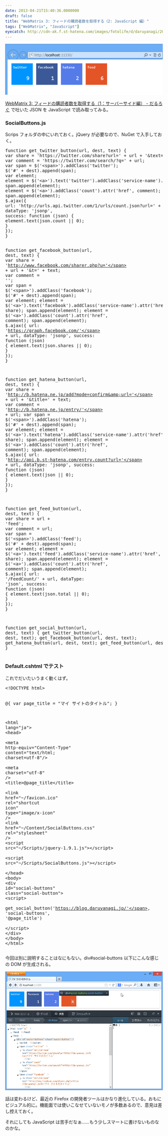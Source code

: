 ```yaml
---
date: 2013-04-21T15:40:36.0000000
draft: false
title: "WebMatrix 3: フィードの購読者数を取得する（2: JavaScript 編）"
tags: ["WebMatrix", "JavaScript"]
eyecatch: http://cdn-ak.f.st-hatena.com/images/fotolife/d/daruyanagi/20130420/20130420221551.png
---
```

<p><span itemscope itemtype="http://schema.org/Photograph"><img src="20130420221551.png" alt="f:id:daruyanagi:20130420221551p:plain" title="f:id:daruyanagi:20130420221551p:plain" class="hatena-fotolife" itemprop="image"></span></p><p><a href="https://blog.daruyanagi.jp/entry/2013/04/20/224501">WebMatrix 3: &#x30D5;&#x30A3;&#x30FC;&#x30C9;&#x306E;&#x8CFC;&#x8AAD;&#x8005;&#x6570;&#x3092;&#x53D6;&#x5F97;&#x3059;&#x308B;&#xFF08;1&#xFF1A;&#x30B5;&#x30FC;&#x30D0;&#x30FC;&#x30B5;&#x30A4;&#x30C9;&#x7DE8;&#xFF09; - &#x3060;&#x308B;&#x308D;&#x3050;</a> で吐いた JSON を JavaScript で読み取ってみる。</p>


<div class="section">
<h3>SocialButtons.js</h3>
<p>Scrips フォルダの中にいれておく。jQuery が必要なので、NuGet で入手しておく。</p>
<pre class="code lang-javascript" data-lang="javascript" data-unlink><span class="synIdentifier">function</span> get_twitter_button(url, dest, text) <span class="synIdentifier">{</span>
<span class="synIdentifier">var</span> share = <span class="synConstant">'https://twitter.com/share?url='</span> + url + <span class="synConstant">'&amp;text='</span> + text;
<span class="synIdentifier">var</span> comment = <span class="synConstant">'https://twitter.com/search/?q='</span> + url;
<span class="synIdentifier">var</span> span = $(<span class="synConstant">'&lt;span&gt;'</span>).addClass(<span class="synConstant">'twitter'</span>);
$(<span class="synConstant">'#'</span> + dest).append(span);
<span class="synIdentifier">var</span> element;
element = $(<span class="synConstant">'&lt;a&gt;'</span>).text(<span class="synConstant">'twitter'</span>).addClass(<span class="synConstant">'service-name'</span>).attr(<span class="synConstant">'href'</span>, share);
span.append(element);
element = $(<span class="synConstant">'&lt;a&gt;'</span>).addClass(<span class="synConstant">'count'</span>).attr(<span class="synConstant">'href'</span>, comment);
span.append(element);
$.ajax(<span class="synIdentifier">{</span>
url: <span class="synConstant">'http://urls.api.twitter.com/1/urls/count.json?url='</span> + url,
dataType: <span class="synConstant">'jsonp'</span>,
success: <span class="synIdentifier">function</span> (json) <span class="synIdentifier">{</span>
element.text(json.count || 0);
<span class="synIdentifier">}</span>
<span class="synIdentifier">}</span>);
<span class="synIdentifier">}</span>

<span class="synIdentifier">function</span> get_facebook_button(url, dest, text) <span class="synIdentifier">{</span>
<span class="synIdentifier">var</span> share = <span class="synConstant">'http://www.facebook.com/sharer.php?u='</span> + url + <span class="synConstant">'&amp;t='</span> + text;
<span class="synIdentifier">var</span> comment = <span class="synConstant">''</span>;
<span class="synIdentifier">var</span> span = $(<span class="synConstant">'&lt;span&gt;'</span>).addClass(<span class="synConstant">'facebook'</span>);
$(<span class="synConstant">'#'</span> + dest).append(span);
<span class="synIdentifier">var</span> element;
element = $(<span class="synConstant">'&lt;a&gt;'</span>).text(<span class="synConstant">'facebook'</span>).addClass(<span class="synConstant">'service-name'</span>).attr(<span class="synConstant">'href'</span>, share);
span.append(element);
element = $(<span class="synConstant">'&lt;a&gt;'</span>).addClass(<span class="synConstant">'count'</span>).attr(<span class="synConstant">'href'</span>, comment);
span.append(element);
$.ajax(<span class="synIdentifier">{</span>
url: <span class="synConstant">'https://graph.facebook.com/'</span> + url,
dataType: <span class="synConstant">'jsonp'</span>,
success: <span class="synIdentifier">function</span> (json) <span class="synIdentifier">{</span>
element.text(json.shares || 0);
<span class="synIdentifier">}</span>
<span class="synIdentifier">}</span>);
<span class="synIdentifier">}</span>

<span class="synIdentifier">function</span> get_hatena_button(url, dest, text) <span class="synIdentifier">{</span>
<span class="synIdentifier">var</span> share = <span class="synConstant">'http://b.hatena.ne.jp/add?mode=confirm&amp;url='</span> + url + <span class="synConstant">'&amp;title='</span> + text;
<span class="synIdentifier">var</span> comment = <span class="synConstant">'http://b.hatena.ne.jp/entry/'</span> + url;
<span class="synIdentifier">var</span> span = $(<span class="synConstant">'&lt;span&gt;'</span>).addClass(<span class="synConstant">'hatena'</span>);
$(<span class="synConstant">'#'</span> + dest).append(span);
<span class="synIdentifier">var</span> element;
element = $(<span class="synConstant">'&lt;a&gt;'</span>).text(<span class="synConstant">'hatena'</span>).addClass(<span class="synConstant">'service-name'</span>).attr(<span class="synConstant">'href'</span>, share);
span.append(element);
element = $(<span class="synConstant">'&lt;a&gt;'</span>).addClass(<span class="synConstant">'count'</span>).attr(<span class="synConstant">'href'</span>, comment);
span.append(element);
$.ajax(<span class="synIdentifier">{</span>
url: <span class="synConstant">'http://api.b.st-hatena.com/entry.count?url='</span> + url,
dataType: <span class="synConstant">'jsonp'</span>,
success: <span class="synIdentifier">function</span> (json) <span class="synIdentifier">{</span>
element.text(json || 0);
<span class="synIdentifier">}</span>
<span class="synIdentifier">}</span>);
<span class="synIdentifier">}</span>

<span class="synIdentifier">function</span> get_feed_button(url, dest, text) <span class="synIdentifier">{</span>
<span class="synIdentifier">var</span> share = url + <span class="synConstant">'feed'</span>;
<span class="synIdentifier">var</span> comment = url;
<span class="synIdentifier">var</span> span = $(<span class="synConstant">'&lt;span&gt;'</span>).addClass(<span class="synConstant">'feed'</span>);
$(<span class="synConstant">'#'</span> + dest).append(span);
<span class="synIdentifier">var</span> element;
element = $(<span class="synConstant">'&lt;a&gt;'</span>).text(<span class="synConstant">'feed'</span>).addClass(<span class="synConstant">'service-name'</span>).attr(<span class="synConstant">'href'</span>, share);
span.append(element);
element = $(<span class="synConstant">'&lt;a&gt;'</span>).addClass(<span class="synConstant">'count'</span>).attr(<span class="synConstant">'href'</span>, comment);
span.append(element);
$.ajax(<span class="synIdentifier">{</span>
url: <span class="synConstant">'/FeedCount/'</span> + url,
dataType: <span class="synConstant">'json'</span>,
success: <span class="synIdentifier">function</span> (json) <span class="synIdentifier">{</span>
element.text(json.total || 0);
<span class="synIdentifier">}</span>
<span class="synIdentifier">}</span>);
<span class="synIdentifier">}</span>

<span class="synIdentifier">function</span> get_social_button(url, dest, text) <span class="synIdentifier">{</span>
get_twitter_button(url, dest, text);
get_facebook_button(url, dest, text);
get_hatena_button(url, dest, text);
get_feed_button(url, dest, text);
<span class="synIdentifier">}</span>
</pre>
</div>
<div class="section">
<h3>Default.cshtml でテスト</h3>
<p>これでだいたいうまく動くはず。</p>
<pre class="code lang-html" data-lang="html" data-unlink><span class="synComment">&lt;!DOCTYPE html&gt;</span>

@{
var page_title = &quot;マイ サイトのタイトル&quot;;
}

<span class="synIdentifier">&lt;</span><span class="synStatement">html</span><span class="synIdentifier"> </span><span class="synType">lang</span><span class="synIdentifier">=</span><span class="synConstant">&quot;ja&quot;</span><span class="synIdentifier">&gt;</span>
<span class="synIdentifier">&lt;</span><span class="synStatement">head</span><span class="synIdentifier">&gt;</span>
<span class="synPreProc">        </span><span class="synIdentifier">&lt;</span><span class="synStatement">meta</span><span class="synIdentifier"> </span><span class="synType">http-equiv</span><span class="synIdentifier">=</span><span class="synConstant">&quot;Content-Type&quot;</span><span class="synIdentifier"> </span><span class="synType">content</span><span class="synIdentifier">=</span><span class="synConstant">&quot;text/html; charset=utf-8&quot;</span><span class="synIdentifier">/&gt;</span>
<span class="synPreProc">        </span><span class="synIdentifier">&lt;</span><span class="synStatement">meta</span><span class="synIdentifier"> </span><span class="synType">charset</span><span class="synIdentifier">=</span><span class="synConstant">&quot;utf-8&quot;</span><span class="synIdentifier"> /&gt;</span>
<span class="synPreProc">        </span><span class="synIdentifier">&lt;</span><span class="synStatement">title</span><span class="synIdentifier">&gt;</span>@page_title<span class="synIdentifier">&lt;/</span><span class="synStatement">title</span><span class="synIdentifier">&gt;</span>
<span class="synPreProc">        </span><span class="synIdentifier">&lt;</span><span class="synStatement">link</span><span class="synIdentifier"> </span><span class="synType">href</span><span class="synIdentifier">=</span><span class="synConstant">&quot;~/favicon.ico&quot;</span><span class="synIdentifier"> </span><span class="synType">rel</span><span class="synIdentifier">=</span><span class="synConstant">&quot;shortcut icon&quot;</span><span class="synIdentifier"> </span><span class="synType">type</span><span class="synIdentifier">=</span><span class="synConstant">&quot;image/x-icon&quot;</span><span class="synIdentifier"> /&gt;</span>
<span class="synPreProc">        </span><span class="synIdentifier">&lt;</span><span class="synStatement">link</span><span class="synIdentifier"> </span><span class="synType">href</span><span class="synIdentifier">=</span><span class="synConstant">&quot;~/Content/SocialButtons.css&quot;</span><span class="synIdentifier"> </span><span class="synType">rel</span><span class="synIdentifier">=</span><span class="synConstant">&quot;stylesheet&quot;</span><span class="synIdentifier"> /&gt;</span>
<span class="synPreProc">        </span>
<span class="synPreProc">        </span><span class="synIdentifier">&lt;</span><span class="synStatement">script</span><span class="synIdentifier"> </span><span class="synType">src</span><span class="synIdentifier">=</span><span class="synConstant">&quot;~/Scripts/jquery-1.9.1.js&quot;</span><span class="synIdentifier">&gt;&lt;/</span><span class="synStatement">script</span><span class="synIdentifier">&gt;</span>
<span class="synPreProc">        </span><span class="synIdentifier">&lt;</span><span class="synStatement">script</span><span class="synIdentifier"> </span><span class="synType">src</span><span class="synIdentifier">=</span><span class="synConstant">&quot;~/Scripts/SocialButtons.js&quot;</span><span class="synIdentifier">&gt;&lt;/</span><span class="synStatement">script</span><span class="synIdentifier">&gt;</span>
<span class="synPreProc">    </span><span class="synIdentifier">&lt;/</span><span class="synStatement">head</span><span class="synIdentifier">&gt;</span>
<span class="synIdentifier">&lt;</span><span class="synStatement">body</span><span class="synIdentifier">&gt;</span>
<span class="synIdentifier">&lt;</span><span class="synStatement">div</span><span class="synIdentifier"> </span><span class="synType">id</span><span class="synIdentifier">=</span><span class="synConstant">&quot;social-buttons&quot;</span><span class="synIdentifier"> </span><span class="synType">class</span><span class="synIdentifier">=</span><span class="synConstant">&quot;social-button&quot;</span><span class="synIdentifier">&gt;</span>
<span class="synIdentifier">&lt;</span><span class="synStatement">script</span><span class="synIdentifier">&gt;</span>
<span class="synSpecial">                get_social_button</span>(<span class="synConstant">'https://blog.daruyanagi.jp/'</span><span class="synSpecial">, </span><span class="synConstant">'social-buttons'</span><span class="synSpecial">, </span><span class="synConstant">'@page_title'</span>)
<span class="synSpecial">            </span><span class="synIdentifier">&lt;/</span><span class="synStatement">script</span><span class="synIdentifier">&gt;</span>
<span class="synIdentifier">&lt;/</span><span class="synStatement">div</span><span class="synIdentifier">&gt;</span>
<span class="synIdentifier">&lt;/</span><span class="synStatement">body</span><span class="synIdentifier">&gt;</span>
<span class="synIdentifier">&lt;/</span><span class="synStatement">html</span><span class="synIdentifier">&gt;</span>
</pre><p>今回は別に説明することはなにもない。div#social-buttons 以下にこんな感じの DOM が生成される。</p><p><span itemscope itemtype="http://schema.org/Photograph"><img src="20130421155340.png" alt="f:id:daruyanagi:20130421155340p:plain" title="f:id:daruyanagi:20130421155340p:plain" class="hatena-fotolife" itemprop="image"></span></p><p>話は変わるけど、最近の Firefox の開発者ツールはかなり進化している。おもにビジュアル的に。機能面では使いこなせていないモノが多数あるので、意見は差し控えておく。</p><p>それにしても JavaScript は苦手だなぁ……もう少しスマートに書けないものなのかな。</p>

</div>